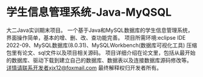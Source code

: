 # 学生信息管理系统-Java-MyQSQL
大二Java实训期末项目。
一个基于Java和MySQL数据库的学生信息管理系统，界面操作简单，基本的增、删、改、查功能完善。
项目所需环境:eclipse IDE 2022-09、MySQL数据库(8.0.31)、MySQLWorkbench(数据库可视化工具)
压缩包里有论文、sql文件以及项目相关源码。
项目详细介绍在论文里，包括从最开始的数据库、驱动下载到建立自己的数据库、数据表以及连接数据库源码修改等。
详情请联系开发者xjx12@foxmail.com
最终解释权归开发者所有。
